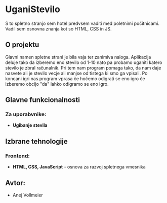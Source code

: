 # UganiStevilo

S to spletno stranjo sem hotel predvsem vaditi med poletnimi počitnicami. Vadil sem osnovna znanja kot so HTML, CSS in JS.

## O projektu

Glavni namen spletne strani je bila vaja ter zanimiva naloga. Aplikacija deluje tako da izberemo eno stevilo od 1-10 nato pa probamo uganiti katero stevilo je zbral računalnik. Pri tem nam program pomaga tako, da nam daje nasvete ali je stevilo vecje ali manjse od tistega ki smo ga vpisali. Po koncani igri nas program vprasa če hočemo odigrati se eno igro če izberemo obcijo "da" lahko odigramo se eno igro.

## Glavne funkcionalnosti

### Za uporabvnike:

- **Ugibanje stevila**

## Izbrane tehnologije

### Frontend:

- **HTML, CSS, JavaScript** - osnova za razvoj spletnega vmesnika

## Avtor:

- Anej Vollmeier
